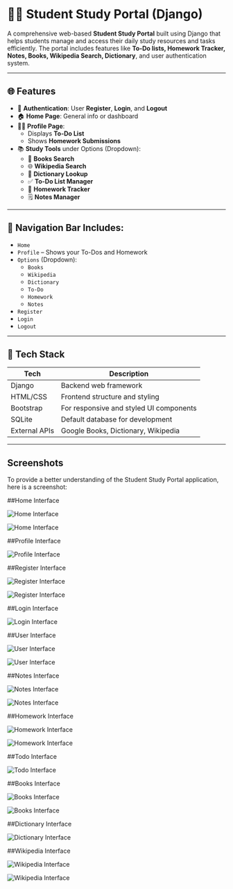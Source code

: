 # 🧑‍🎓 Student Study Portal (Django)

A comprehensive web-based **Student Study Portal** built using Django that helps students manage and access their daily study resources and tasks efficiently. The portal includes features like **To-Do lists, Homework Tracker, Notes, Books, Wikipedia Search, Dictionary**, and user authentication system.

---

## 🌐 Features

- 🔐 **Authentication**: User **Register**, **Login**, and **Logout**
- 🏠 **Home Page**: General info or dashboard
- 🙍‍♂️ **Profile Page**:
  - Displays **To-Do List**
  - Shows **Homework Submissions**
- 📚 **Study Tools** under Options (Dropdown):
  - 📖 **Books Search**
  - 🌐 **Wikipedia Search**
  - 📘 **Dictionary Lookup**
  - ✅ **To-Do List Manager**
  - 📝 **Homework Tracker**
  - 🗒️ **Notes Manager**

---

## 🧭 Navigation Bar Includes:

- `Home`
- `Profile` – Shows your To-Dos and Homework
- `Options` (Dropdown):
  - `Books`
  - `Wikipedia`
  - `Dictionary`
  - `To-Do`
  - `Homework`
  - `Notes`
- `Register`
- `Login`
- `Logout`

---

## 🚀 Tech Stack

| Tech         | Description                             |
|--------------|-----------------------------------------|
| Django       | Backend web framework                   |
| HTML/CSS     | Frontend structure and styling          |
| Bootstrap    | For responsive and styled UI components |
| SQLite       | Default database for development        |
| External APIs| Google Books, Dictionary, Wikipedia     |

---

## Screenshots

To provide a better understanding of the Student Study Portal application, here is a screenshot:

##Home Interface

![Home Interface](screenshots/home1.png)

![Home Interface](screenshots/home2.png)

##Profile Interface

![Profile Interface](screenshots/profile.png)

##Register Interface

![Register Interface](screenshots/register1.png)

![Register Interface](screenshots/register2.png)

##Login Interface

![Login Interface](screenshots/login.png)

##User Interface

![User Interface](screenshots/user_home1.png)

![User Interface](screenshots/user_home2.png)

##Notes Interface

![Notes Interface](screenshots/notes1.png)

![Notes Interface](screenshots/notes2.png)

##Homework Interface

![Homework Interface](screenshots/homework1.png)

![Homework Interface](screenshots/homework2.png)

##Todo Interface

![Todo Interface](screenshots/todo.png)

##Books Interface

![Books Interface](screenshots/book1.png)

![Books Interface](screenshots/book2.png)

##Dictionary Interface

![Dictionary Interface](screenshots/dict.png)

##Wikipedia Interface

![Wikipedia Interface](screenshots/wiki1.png)

![Wikipedia Interface](screenshots/wiki2.png)
